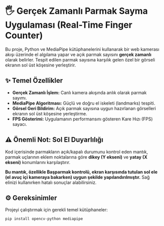 # 🖐️ Gerçek Zamanlı Parmak Sayma Uygulaması (Real-Time Finger Counter)

Bu proje, Python ve MediaPipe kütüphanelerini kullanarak bir web kamerası akışı üzerinde el algılama yapar ve açık parmak sayısını **gerçek zamanlı** olarak belirler. Tespit edilen parmak sayısına karşılık gelen özel bir görseli ekranın sol üst köşesine yerleştirir.

## ✨ Temel Özellikler

* **Gerçek Zamanlı İşlem:** Canlı kamera akışında anlık olarak parmak sayımı.
* **MediaPipe Algoritması:** Güçlü ve doğru el iskeleti (landmarks) tespiti.
* **Görsel Geri Bildirim:** Açık parmak sayısına uygun hazırlanan görselleri ekranın sol üst köşesine yerleştirme.
* **FPS Gösterimi:** Uygulamanın performansını gösteren Kare Hızı (FPS) sayacı.

## ⚠️ Önemli Not: Sol El Duyarlılığı

Kod içerisinde parmakların açık/kapalı durumunu kontrol eden mantık, parmak uçlarının eklem noktalarına göre **dikey (Y ekseni)** ve **yatay (X ekseni)** konumlarını karşılaştırır.

**Bu mantık, özellikle Başparmak kontrolü, ekran karşısında tutulan sol ele (el avuç içi kameraya bakarken) uygun şekilde yapılandırılmıştır.** Sağ elinizi kullanırken hatalı sonuçlar alabilirsiniz.

## ⚙️ Gereksinimler

Projeyi çalıştırmak için gerekli temel kütüphaneler:

```bash
pip install opencv-python mediapipe
